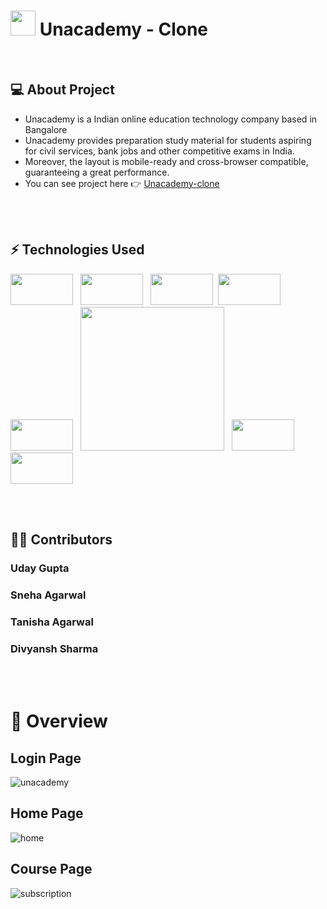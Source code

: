 # <img src = "https://cdn-images-1.medium.com/max/1200/1*LdFNhpOe7uIn-bHK9VUinA.jpeg" height= "40px"> Unacademy - Clone


<br/>

## 💻 About Project <br/>
- Unacademy is a Indian online education technology company based in Bangalore<br/>
- Unacademy provides preparation study material for students aspiring for civil services, bank jobs and other competitive exams in India.<br/>
- Moreover, the layout is mobile-ready and cross-browser compatible, guaranteeing a great performance. <br/>
- You can see project here :point_right: <a href="https://unacademy-clone-alpha.vercel.app/">Unacademy-clone</a>

<br/>
<br/>

## ⚡ Technologies Used  

<img src = "https://www.datocms-assets.com/14946/1638186862-reactjs.png?auto=format" height= "50px" width="100px">  &nbsp;  <img src = "https://miro.medium.com/max/1400/1*XP-mZOrIqX7OsFInN2ngRQ.png" height= "50px" width="100px">   &nbsp;  <img src = "https://upload.wikimedia.org/wikipedia/commons/thumb/d/d9/Node.js_logo.svg/1200px-Node.js_logo.svg.png" styles={{background:white}} height= "50px" width="100px">  &nbsp;<img src = "https://i.pinimg.com/originals/71/f0/a4/71f0a4c41735f951f9823725ee42cf8a.png" height= "50px" width="100px">  &nbsp;  <img src = "https://techcrunch.com/wp-content/uploads/2019/06/MongoDB_Logo_FullColorBlack_RGB.png" height= "50px" width="100px">  &nbsp; <img src="https://img.shields.io/badge/-JavaScript-eed718?style=flat&logo=javascript&logoColor=ffffff" heheight= "50px" width="230px"> &nbsp; <img src = "https://img.shields.io/badge/-HTML5-E34F26?style=flat&logo=html5&logoColor=white" height= "50px" width="100px">  &nbsp;  <img src = "https://img.shields.io/badge/-CSS3-1572B6?style=flat&logo=css3&logoColor=white" height= "50px" width="100px"> 

<br/>
<br/>



## 👨‍💻 Contributors
###  Uday Gupta
###  Sneha Agarwal
###  Tanisha Agarwal
###  Divyansh Sharma

<br/>
<br/>

# 💎 Overview

## Login Page
![unacademy](https://user-images.githubusercontent.com/72353440/162500863-2e0574a2-07e6-4d9f-adae-6fd36a56b17d.png)

## Home Page
![home](https://user-images.githubusercontent.com/72353440/163008328-1cfa03e4-5743-40b0-a642-a206414e9116.png)

## Course Page
![subscription](https://user-images.githubusercontent.com/72353440/163008336-eeaf24d0-7048-4040-a188-067425e4d1c1.png)
